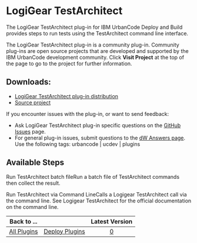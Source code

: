 
LogiGear TestArchitect
======================


The LogiGear TestArchitect plug-in for IBM UrbanCode Deploy and Build provides steps to run tests using the TestArchitect command line interface.


The LogiGear TestArchitect plug-in is a community plug-in. Community plug-ins are open source projects that are developed and supported by the IBM UrbanCode development community. Click **Visit Project** at the top of the page to go to the project for further information.


Downloads:
----------

* [LogiGear TestArchitect plug-in distribution](https://github.com/UrbanCode/LogiGear-TestArchitect-UCB-UCD/releases)
* [Source project](https://github.com/UrbanCode/LogiGear-TestArchitect-UCB-UCD)

If you encounter issues with the plug-in, or want to send feedback:

* Ask LogiGear TestArchitect plug-in specific questions on the [GitHub Issues](https://github.com/UrbanCode/LogiGear-TestArchitect-UCB-UCD/issues) page.
* For general plug-in issues, submit questions to the [dW Answers page](https://community.ibm.com/community/user/wasdevops/urbancode-discussion). Use the following tags: urbancode | ucdev | plugins


Available Steps
---------------

Run TestArchitect batch fileRun a batch file of TestArchitect commands then collect the result.

Run TestArchitect via Command LineCalls a Logigear TestArchitect call via the command line. See Logigear TestArchitect for the official documentation on the command line.



|Back to ...||Latest Version|
| :---: | :---: | :---: |
|[All Plugins](../../index.md)|[Deploy Plugins](../README.md)|[0]()|
